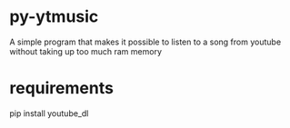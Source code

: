# py-ytmusic
A simple program that makes it possible to listen to a song from youtube without taking up too much ram memory

# requirements
pip install youtube_dl
